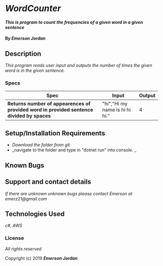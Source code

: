 # _WordCounter_

#### _This is program to count the frequencies of a given word in a given sentence_

#### By _**Emerson Jordan**_

## Description

_This program reads user input and outputs the number of times the given word is in the given sentence._

### Specs
| Spec | Input | Output |
| -------------     | ------------- | ------------- |
| **Returns number of appearences of provided word in provided sentence divided by spaces** | "hi","Hi my name is hi hi hi." | 4 | | **Returns number of appearences of provided word in provided sentence divided by punctuation** | "hi","Hi my name is hi.hi.hi." | 4 | | **Ignores '** | "hi","Hi my name is hi.hi.'hi'." | 4 |

## Setup/Installation Requirements

* _Download the folder from git_
* _navigate to the folder and type in "dotnet run" into console. _

## Known Bugs



## Support and contact details

_If there are unknown unknown bugs please contact Emerson at emerz21@gmail.com_

## Technologies Used

_c#, AWS_

### License

*All rights reserved*

Copyright (c) 2019 **_Emerson Jordan_**